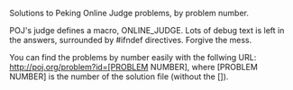 Solutions to Peking Online Judge problems, by problem number.

POJ's judge defines a macro, ONLINE_JUDGE. 
Lots of debug text is left in the answers, surrounded by 
#ifndef directives. Forgive the mess.

You can find the problems by number easily with the follwing
URL: http://poj.org/problem?id=[PROBLEM NUMBER], where
[PROBLEM NUMBER] is the number of the solution file 
(without the []).

